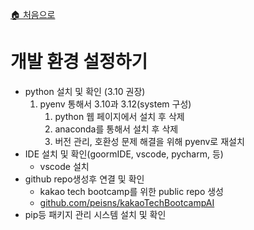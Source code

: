 [🏠 처음으로](/README.md)

# 개발 환경 설정하기

- python 설치 및 확인 (3.10 권장)
    1. pyenv 통해서 3.10과 3.12(system 구성)
        1. python 웹 페이지에서 설치 후 삭제
        2. anaconda를 통해서 설치 후 삭제
        3. 버전 관리, 호환성 문제 해결을 위해 pyenv로 재설치
- IDE 설치 및 확인(goormIDE, vscode, pycharm, 등)
    - vscode 설치
- github repo생성후 연결 및 확인
    - kakao tech bootcamp를 위한 public repo 생성
    - [github.com/peisns/kakaoTechBootcampAI](https://github.com/peisns/kakaoTechBootcampAI)
- pip등 패키지 관리 시스템 설치 및 확인

